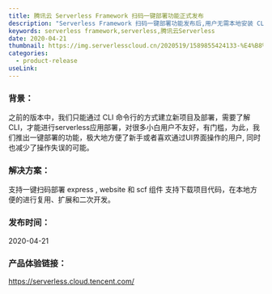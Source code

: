 ```yaml
---
title: 腾讯云 Serverless Framework 扫码一键部署功能正式发布
description: "Serverless Framework 扫码一键部署功能发布后,用户无需本地安装 CLI 即可快速体验一键式的全云端部署能力"
keywords: serverless framework,serverless,腾讯云Serverless
date: 2020-04-21
thumbnail: https://img.serverlesscloud.cn/2020519/1589855424133-%E4%B8%80%E4%BB%B6%E9%83%A8%E7%BD%B2.png
categories:
  - product-release
useLink: 
---
```


### 背景：
之前的版本中，我们只能通过 CLI 命令行的方式建立新项目及部署，需要了解CLI，才能进行serverless应用部署，对很多小白用户不友好，有门槛，为此，我们推出一键部署的功能，极大地方便了新手或者喜欢通过UI界面操作的用户, 同时也减少了操作失误的可能。

### 解决方案：
支持一键扫码部署 express , website 和 scf 组件
支持下载项目代码，在本地方便的进行复用、扩展和二次开发。


### 发布时间：
2020-04-21

### 产品体验链接：
https://serverless.cloud.tencent.com/

